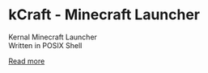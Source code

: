 # kCraft - Minecraft Launcher

Kernal Minecraft Launcher\
Written in POSIX Shell

[Read more](https://kernal.eu/posts/kcraft-minecraft-launcher/)